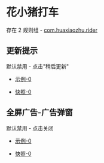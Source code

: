 # 花小猪打车

存在 2 规则组 - [com.huaxiaozhu.rider](/src/apps/com.huaxiaozhu.rider.ts)

## 更新提示

默认禁用 - 点击"稍后更新"

- [示例-0](https://m.gkd.li/57941037/7b5e81bf-6c51-4222-b832-ba4176be2a4b)

- [快照-0](https://i.gkd.li/import/14233480)

## 全屏广告-广告弹窗

默认禁用 - 点击关闭

- [示例-0](https://m.gkd.li/57941037/1555a2be-92cb-4360-b50f-019f30955a22)

- [快照-0](https://i.gkd.li/import/14233488)
